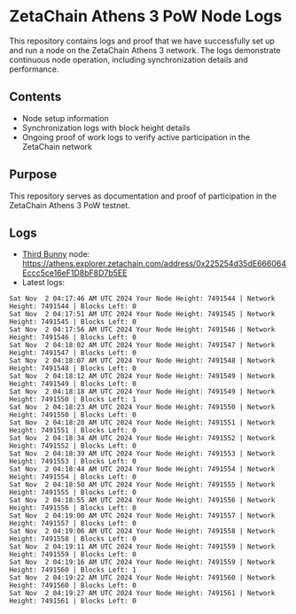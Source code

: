 # ZetaChain Athens 3 PoW Node Logs
This repository contains logs and proof that we have successfully set up and run a node on the ZetaChain Athens 3 network. The logs demonstrate continuous node operation, including synchronization details and performance.

## Contents
- Node setup information
- Synchronization logs with block height details
- Ongoing proof of work logs to verify active participation in the ZetaChain network

## Purpose
This repository serves as documentation and proof of participation in the ZetaChain Athens 3 PoW testnet.

## Logs

- [Third Bunny](https://thirdbunny.xyz/) node: https://athens.explorer.zetachain.com/address/0x225254d35dE666064Eccc5ce16eF1D8bF8D7b5EE
- Latest logs:
```
Sat Nov  2 04:17:46 AM UTC 2024 Your Node Height: 7491544 | Network Height: 7491544 | Blocks Left: 0
Sat Nov  2 04:17:51 AM UTC 2024 Your Node Height: 7491545 | Network Height: 7491545 | Blocks Left: 0
Sat Nov  2 04:17:56 AM UTC 2024 Your Node Height: 7491546 | Network Height: 7491546 | Blocks Left: 0
Sat Nov  2 04:18:02 AM UTC 2024 Your Node Height: 7491547 | Network Height: 7491547 | Blocks Left: 0
Sat Nov  2 04:18:07 AM UTC 2024 Your Node Height: 7491548 | Network Height: 7491548 | Blocks Left: 0
Sat Nov  2 04:18:12 AM UTC 2024 Your Node Height: 7491549 | Network Height: 7491549 | Blocks Left: 0
Sat Nov  2 04:18:18 AM UTC 2024 Your Node Height: 7491549 | Network Height: 7491550 | Blocks Left: 1
Sat Nov  2 04:18:23 AM UTC 2024 Your Node Height: 7491550 | Network Height: 7491550 | Blocks Left: 0
Sat Nov  2 04:18:28 AM UTC 2024 Your Node Height: 7491551 | Network Height: 7491551 | Blocks Left: 0
Sat Nov  2 04:18:34 AM UTC 2024 Your Node Height: 7491552 | Network Height: 7491552 | Blocks Left: 0
Sat Nov  2 04:18:39 AM UTC 2024 Your Node Height: 7491553 | Network Height: 7491553 | Blocks Left: 0
Sat Nov  2 04:18:44 AM UTC 2024 Your Node Height: 7491554 | Network Height: 7491554 | Blocks Left: 0
Sat Nov  2 04:18:50 AM UTC 2024 Your Node Height: 7491555 | Network Height: 7491555 | Blocks Left: 0
Sat Nov  2 04:18:55 AM UTC 2024 Your Node Height: 7491556 | Network Height: 7491556 | Blocks Left: 0
Sat Nov  2 04:19:00 AM UTC 2024 Your Node Height: 7491557 | Network Height: 7491557 | Blocks Left: 0
Sat Nov  2 04:19:06 AM UTC 2024 Your Node Height: 7491558 | Network Height: 7491558 | Blocks Left: 0
Sat Nov  2 04:19:11 AM UTC 2024 Your Node Height: 7491559 | Network Height: 7491559 | Blocks Left: 0
Sat Nov  2 04:19:16 AM UTC 2024 Your Node Height: 7491559 | Network Height: 7491560 | Blocks Left: 1
Sat Nov  2 04:19:22 AM UTC 2024 Your Node Height: 7491560 | Network Height: 7491560 | Blocks Left: 0
Sat Nov  2 04:19:27 AM UTC 2024 Your Node Height: 7491561 | Network Height: 7491561 | Blocks Left: 0
```
